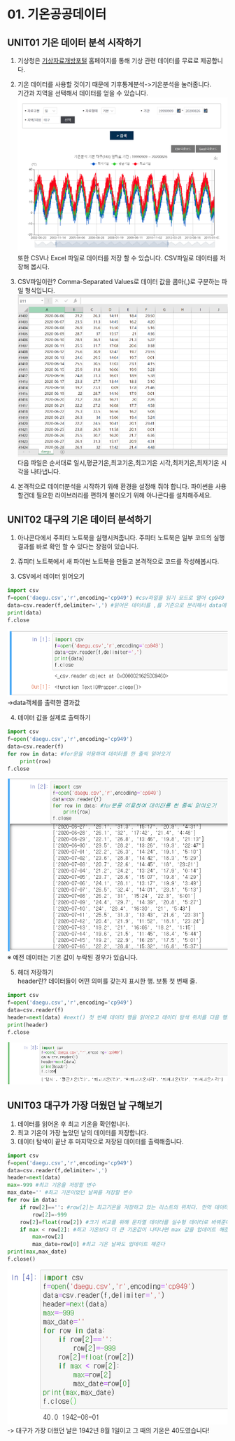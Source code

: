 # 01. 기온공공데이터

## UNIT01 기온 데이터 분석 시작하기

1. 기상청은 [기상자료개방포털](https://data.kma.go.kr) 홈페이지를 통해 기상 관련 데이터를 무료로 제공합니다.

2. 기온 데이터를 사용할 것이기 때문에 기후통계분석->기온분석을 눌러줍니다.   
기간과 지역을 선택해서 데이터를 얻을 수 있습니다.
![main](img/기온1.PNG)
또한 CSV나 Excel 파일로 데이터를 저장 할 수 있습니다. CSV파일로 데이터를 저장해 봅시다.

3. CSV파일이란? Comma-Separated Values로 데이터 값을 콤마(,)로 구분하는 파일 형식입니다.
![csv](img/csv.PNG)
다음 파일은 순서대로 일시,평균기온,최고기온,최고기온 시각,최저기온,최저기온 시각을 나타냅니다.

4. 본격적으로 데이터분석을 시작하기 위해 환경을 설정해 줘야 합니다. 파이썬을 사용할건데 필요한 라이브러리를 편하게 불러오기 위해 아나콘다를 설치해주세요.

## UNIT02 대구의 기온 데이터 분석하기

1. 아나콘다에서 주피터 노트북을 실행시켜줍니다. 주피터 노트북은 일부 코드의 실행 결과를 바로 확인 할 수 있다는 장점이 있습니다.

2. 쥬피터 노트북에서 새 파이썬 노트북을 만들고 본격적으로 코드를 작성해봅시다.

3. CSV에서 데이터 읽어오기
```python
import csv
f=open('daegu.csv','r',encoding='cp949') #csv파일을 읽기 모드로 열어 cp949 형식(window 한글 인코딩 방식)으로 읽어온 후 f에 저장
data=csv.reader(f,delimiter=',') #읽어온 데이터를 ,를 기준으로 분리해서 data에 저장 파이썬에서 기본으로 지정한 값이므로 delimiter를 ,로 사용할 때는 생략이 가능
print(data)
f.close
```
![result1](img/result1.PNG)
->data객체를 출력한 결과값

4. 데이터 값을 실제로 출력하기
```python
import csv
f=open('daegu.csv','r',encoding='cp949') 
data=csv.reader(f)
for row in data: #for문을 이용하여 데이터를 한 줄씩 읽어오기
    print(row)
f.close
```
![result2](img/result2.PNG)
※ 예전 데이터는 기온 값이 누락된 경우가 있습니다.

5. 헤더 저장하기   
header란? 데이터들이 어떤 의미를 갖는지 표시한 행. 보통 첫 번째 줄.
```python
import csv
f=open('daegu.csv','r',encoding='cp949') 
data=csv.reader(f)
header=next(data) #next() 첫 번째 데이터 행을 읽어오고 데이터 탐색 위치를 다음 행으로 이동
print(header)
f.close
```
![result3](img/result3.PNG)

## UNIT03 대구가 가장 더웠던 날 구해보기
1. 데이터를 읽어온 후 최고 기온을 확인합니다.
2. 최고 기온이 가장 높았던 날의 데이터를 저장합니다.
3. 데이터 탐색이 끝난 후 마지막으로 저장된 데이터를 출력해줍니다.

```python
import csv
f=open('daegu.csv','r',encoding='cp949')
data=csv.reader(f,delimiter=',')
header=next(data)
max=-999 #최고 기온을 저장할 변수
max_date='' #최고 기온이었던 날짜를 저장할 변수
for row in data:
    if row[2]=='': #row[2]는 최고기온을 저장하고 있는 리스트의 위치다. 만약 데이터가 없다면 아주 작은 값으로 저장해주자. 
        row[2]=-999
    row[2]=float(row[2]) #크기 비교를 위해 문자열 데이터를 실수형 데이터로 바꿔준다.
    if max < row[2]: #최고 기온보다 더 큰 기온값이 나타나면 max 값을 업데이트 해준다.
        max=row[2]
        max_date=row[0] #최고 기온 날짜도 업데이트 해준다 
print(max,max_date)
f.close()
```
![result4](img/result4.PNG)
-> 대구가 가장 더웠던 날은 1942년 8월 1일이고 그 때의 기온은 40도였습니다!


